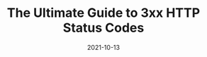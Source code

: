 ---
date: 2021-10-13
permalink: false
publisher: sitepointdotcom
tags:
  - guides
  - http
target_url: https://www.sitepoint.com/3xx-http-status-codes-ultimate-guide/
title: The Ultimate Guide to 3xx HTTP Status Codes
---